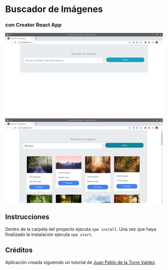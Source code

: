 # Buscador de Imágenes
### con Creator React App

![Error al cargar la imagen](https://github.com/viccoronado/imagesearch/blob/main/preview/1.png)
![Error al cargar la imagen](https://github.com/viccoronado/imagesearch/blob/main/preview/2.png)

## Instrucciones
Dentro de la carpeta del proyecto ejecuta `npm install`. Una vez que haya finalizado la instalación ejecuta `npm start`.

## Créditos
Aplicación creada siguiendo un tutorial de [Juan Pablo de la Torre Valdez](https://github.com/juanpablogdl).
